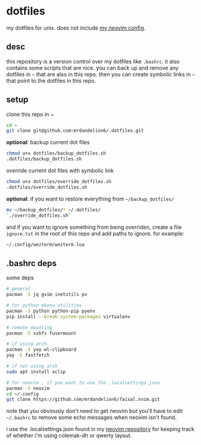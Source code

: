 # dotfiles

my dotfiles for unix. does not include [my neovim config](https://github.com/mrdandelion6/faisal.nvim).

## desc
this repository is a version control over my dotfiles like `.bashrc`. it also contains some scripts that are nice. you can back up and remove any dotfiles in `~` that are also in this repo. then you can create symbolic links in `~` that point to the dotfiles in this repo.

## setup
clone this repo in ~
```bash
cd ~
git clone git@github.com:mrdandelion6/.dotfiles.git
```

**optional**: backup current dot files
```bash
chmod u+x dotfiles/backup_dotfiles.sh
.dotfiles/backup_dotfiles.sh
```

override current dot files with symbolic link
```bash
chmod u+x dotfiles/override_dotfiles.sh
.dotfiles/override_dotfiles.sh
```

**optional**: if you want to restore everything from `~/backup_dotfiles/`
```bash
mv ~/backup_dotfiles/* ~/.dotfiles/
`./override_dotfiles.sh`
```

and if you want to ignore something from being overriden, create a file `ignore.txt` in the root of this repo and add paths to ignore. for example:
```bash
~/.config/wezterm/wezterm.lua
```

## .bashrc deps
some deps
```bash
# general
pacman -S jq gvim inetutils pv

# for python mkenv utilities
pacman -S python python-pip pyenv
pip install --break-system-packages virtualenv

# remote mounting
pacman -S sshfs fusermount

# if using arch
pacman -S yay wl-clipboard
yay -S fastfetch

# if not using arch
sudo apt install xclip

# for neovim , if you want to use the .localsettings.json
pacman -S neovim
cd ~/.config
git clone https://github.com/mrdandelion6/faisal.nvim.git
```
note that you obviously don't need to get neovim but you'll have to edit `~/.bashrc` to remove some echo messages when neovim isn't found.

i use the .localsettings.json found in my [neovim repository](https://github.com/mrdandelion6/faisal.nvim#) for keeping track of whether i'm using colemak-dh or qwerty layout.
